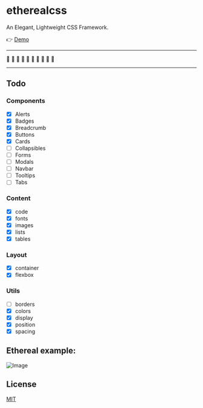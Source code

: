 # etherealcss
An Elegant, Lightweight CSS Framework.

👉 [Demo](http://robby570.tw/etherealcss/)

---

🚧 🚧 🚧 🚧 🚧 🚧 🚧 🚧 🚧 🚧

---

## Todo

### Components

- [x] Alerts
- [x] Badges
- [x] Breadcrumb
- [x] Buttons
- [x] Cards
- [ ] Collapsibles
- [ ] Forms
- [ ] Modals
- [ ] Navbar
- [ ] Tooltips
- [ ] Tabs

### Content

- [x] code
- [x] fonts
- [x] images
- [x] lists
- [x] tables

### Layout

- [x] container
- [x] flexbox

### Utils

- [ ] borders
- [x] colors
- [x] display
- [x] position
- [x] spacing

## Ethereal example:

![Image](https://i.imgur.com/NgJhJbd.png)

## License
[MIT](http://opensource.org/licenses/MIT)
